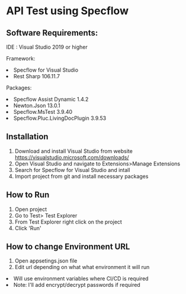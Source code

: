 # API Test using  Specflow

## Software Requirements:

IDE : 
Visual Studio 2019 or higher

Framework:
<li>Specflow for Visual Studio
<li>Rest Sharp 106.11.7

Packages:
<li>Specflow Assist Dynamic 1.4.2
<li>Newton.Json 13.0.1
<li>Specflow.MsTest 3.9.40
<li>Specflow.Pluc.LivingDocPlugin 3.9.53

## Installation
1) Download and install Visual Studio from website https://visualstudio.microsoft.com/downloads/
2) Open Visual Studio and navigate to Extensions>Manage Extensions
3) Search for Specflow for Visual Studio and intall
4) Import project from git and install necessary packages

## How to Run

1) Open project 
2) Go to Test> Test Explorer
3) From Test Explorer right click on the project
4) Click 'Run'
  
## How to change Environment URL
1) Open appsetings.json file
2) Edit url depending on what what environment it will run
<li> Will use environment variables where CI/CD is required
 
 

<li>Note:
I'll add encrypt/decrypt passwords if required
